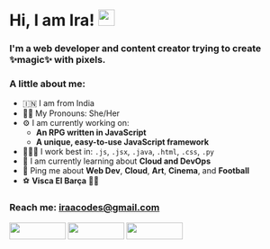 # Hi, I am Ira! <img src="https://github.com/TheDudeThatCode/TheDudeThatCode/blob/master/Assets/Hi.gif" width="29px">
### I'm a web developer and content creator trying to create ✨magic✨ with pixels. 

### A little about me:
- 🇮🇳  I am from India
- 👧🏻  My Pronouns: She/Her
- ⚙️  I am currently working on:
  *  **An RPG written in JavaScript**
  *  **A unique, easy-to-use JavaScript framework**
- 🧑🏻‍💻  I work best in: `.js`, `.jsx`, `.java`, `.html`, `.css`, `.py`
- 🌱  I am currently learning about **Cloud and DevOps**
- 💬  Ping me about **Web Dev**, **Cloud**, **Art**, **Cinema**, and **Football**
- ⚽️  **Visca El Barça** 🔵🔴

### Reach me: iraacodes@gmail.com
<img src="https://img.shields.io/badge/Twitter-1DA1F2?style=for-the-badge&logo=twitter&logoColor=white" height="30px" width="100px">    <img src="https://img.shields.io/badge/Instagram-E4405F?style=for-the-badge&logo=instagram&logoColor=white" height="30px" width="100px">    <img src="https://img.shields.io/badge/LinkedIn-0077B5?style=for-the-badge&logo=linkedin&logoColor=white" height="30px" width="100px">    
<!--
**Kheeraaa/kheeraaa** is a ✨ _special_ ✨ repository because its `README.md` (this file) appears on your GitHub profile.

Here are some ideas to get you started:

- 🔭 I’m currently working on ...
- 🌱 I’m currently learning ...
- 👯 I’m looking to collaborate on ...
- 🤔 I’m looking for help with ...
- 💬 Ask me about ...
- 📫 How to reach me: ...
- 😄 Pronouns: ...
- ⚡ Fun fact: ...
-->
